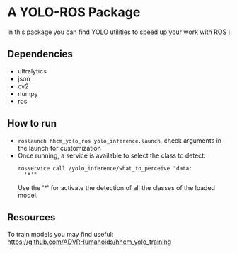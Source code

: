 # A YOLO-ROS Package 
In this package you can find YOLO utilities to speed up your work with ROS !

## Dependencies 
- ultralytics
- json
- cv2
- numpy
- ros 

## How to run
- `roslaunch hhcm_yolo_ros yolo_inference.launch`, check arguments in the launch for customization
- Once running, a service is available to select the class to detect:
  ```
  rosservice call /yolo_inference/what_to_perceive "data:
  - '*'" 
  ```
  Use the '*' for activate the detection of all the classes of the loaded model.

## Resources
To train models you may find useful: https://github.com/ADVRHumanoids/hhcm_yolo_training